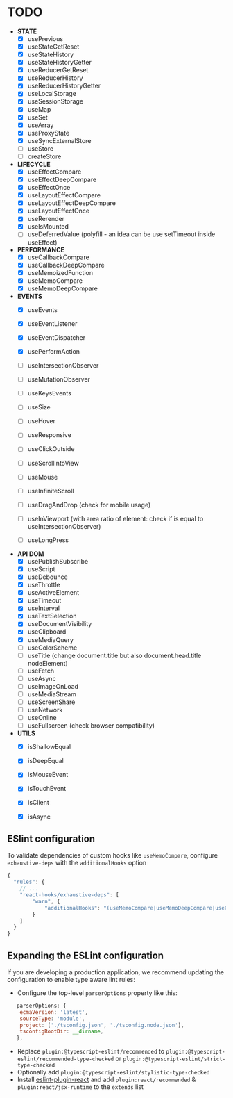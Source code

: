 # TODO
- __STATE__
	- [x] usePrevious
	- [x] useStateGetReset
	- [x] useStateHistory
	- [x] useStateHistoryGetter
	- [x] useReducerGetReset
	- [x] useReducerHistory
	- [x] useReducerHistoryGetter
	- [x] useLocalStorage
	- [x] useSessionStorage
	- [x] useMap
	- [x] useSet
	- [x] useArray
	- [x] useProxyState
	- [x] useSyncExternalStore
	- [ ] useStore
	- [ ] createStore

- __LIFECYCLE__
	- [x] useEffectCompare
	- [x] useEffectDeepCompare
	- [x] useEffectOnce
	- [x] useLayoutEffectCompare
	- [x] useLayoutEffectDeepCompare
	- [x] useLayoutEffectOnce
	- [x] useRerender
	- [x] useIsMounted
	- [ ] useDeferredValue (polyfill - an idea can be use setTimeout inside useEffect)

- __PERFORMANCE__
	- [x] useCallbackCompare
	- [x] useCallbackDeepCompare
	- [x] useMemoizedFunction
	- [x] useMemoCompare
	- [x] useMemoDeepCompare

- __EVENTS__
	- [x] useEvents
	- [x] useEventListener
	- [x] useEventDispatcher
	- [x] usePerformAction
	- [ ] useIntersectionObserver
	- [ ] useMutationObserver
	- [ ] useKeysEvents
	- [ ] useSize
	- [ ] useHover
	- [ ] useResponsive
	- [ ] useClickOutside
	- [ ] useScrollIntoView
	- [ ] useMouse
	- [ ] useInfiniteScroll
	- [ ] useDragAndDrop (check for mobile usage)
	- [ ] useInViewport (with area ratio of element: check if is equal to useIntersectionObserver)
	- [ ] useLongPress


- __API DOM__
	- [x] usePublishSubscribe
	- [x] useScript
	- [x] useDebounce
	- [x] useThrottle
	- [x] useActiveElement
	- [x] useTimeout
	- [x] useInterval
	- [x] useTextSelection
	- [x] useDocumentVisibility
	- [x] useClipboard
	- [x] useMediaQuery
	- [ ] useColorScheme
	- [ ] useTitle (change document.title but also document.head.title nodeElement)
	- [ ] useFetch
	- [ ] useAsync
	- [ ] useImageOnLoad
	- [ ] useMediaStream
	- [ ] useScreenShare
	- [ ] useNetwork
	- [ ] useOnline
	- [ ] useFullscreen (check browser compatibility)

- __UTILS__
	- [x] isShallowEqual
	- [x] isDeepEqual
	- [x] isMouseEvent
	- [x] isTouchEvent
	- [x] isClient
	- [x] isAsync


## ESlint configuration
To validate dependencies of custom hooks like `useMemoCompare`, configure `exhaustive-deps` with the `additionalHooks` option
```js
{
  "rules": {
    // ...
    "react-hooks/exhaustive-deps": [
		"warn", {
			"additionalHooks": "(useMemoCompare|useMemoDeepCompare|useCallbackCompare|useCallbackDeepCompare|useLayoutEffectCompare|useLayoutEffectDeepCompare|useInsertionEffectCompare|useInsertionEffectDeepCompare|useEffectCompare|useEffectDeepCompare)"
    	}
	]
  }
}
```

## Expanding the ESLint configuration

If you are developing a production application, we recommend updating the configuration to enable type aware lint rules:

- Configure the top-level `parserOptions` property like this:

```js
   parserOptions: {
    ecmaVersion: 'latest',
    sourceType: 'module',
    project: ['./tsconfig.json', './tsconfig.node.json'],
    tsconfigRootDir: __dirname,
   },
```

- Replace `plugin:@typescript-eslint/recommended` to `plugin:@typescript-eslint/recommended-type-checked` or `plugin:@typescript-eslint/strict-type-checked`
- Optionally add `plugin:@typescript-eslint/stylistic-type-checked`
- Install [eslint-plugin-react](https://github.com/jsx-eslint/eslint-plugin-react) and add `plugin:react/recommended` & `plugin:react/jsx-runtime` to the `extends` list
